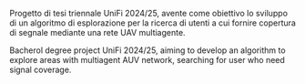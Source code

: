 Progetto di tesi triennale UniFi 2024/25, avente come obiettivo lo sviluppo di un algoritmo di esplorazione per la ricerca di utenti a cui fornire copertura di segnale mediante una rete UAV multiagente.

Bacherol degree project UniFi 2024/25, aiming to develop an algorithm to explore areas with multiagent AUV network, searching for user who need signal coverage.
